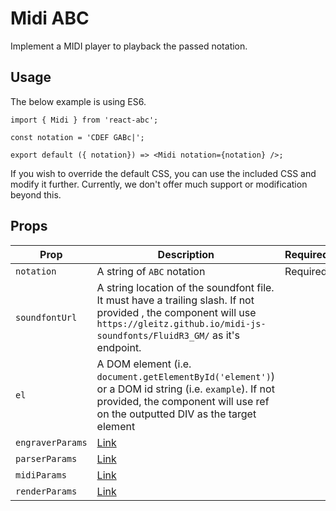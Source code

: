 # Midi ABC

Implement a MIDI player to playback the passed notation.

## Usage

The below example is using ES6.
```
import { Midi } from 'react-abc';

const notation = 'CDEF GABc|';

export default ({ notation}) => <Midi notation={notation} />;
```

If you wish to override the default CSS, you can use the included CSS and modify it further. Currently, we don't offer much support or modification beyond this.

## Props

| Prop             | Description                                    | Required |
| ---              | ---                                            | --- |
| `notation`       | A string of `ABC` notation                     | Required |
| `soundfontUrl`   | A string location of the soundfont file. It must have a trailing slash. If not provided , the component will use `https://gleitz.github.io/midi-js-soundfonts/FluidR3_GM/` as it's endpoint. | |
| `el`             | A DOM element (i.e. `document.getElementById('element')`) or a DOM id string (i.e. `example`). If not provided, the component will use ref on the outputted DIV as the target element | |
| `engraverParams` | [Link](../defaults/README.md#engraver-params)  | |
| `parserParams`   | [Link](../defaults/README.md#parser-params)    | |
| `midiParams`     | [Link](../defaults/README.md#midi-params)      | |
| `renderParams`   | [Link](../defaults/README.md#render-params)    | |
